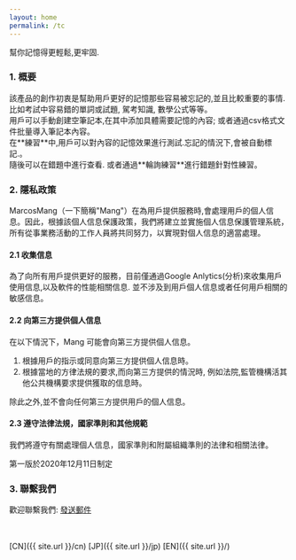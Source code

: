 ```yaml
---
layout: home
permalink: /tc
---
```


幫你記憶得更輕鬆,更牢固.

<!--#### 快速索引

- <a href="#summary">概要</a>
- <a href="#guide">使用教程</a>
- <a href="#privacy">隐私政策</a>
- <a href="#contact">联系我们</a>
- <a href="#notice">通知</a>-->

<h3 id="summary">1. 概要
</h3>
該產品的創作初衷是幫助用戶更好的記憶那些容易被忘記的,並且比較重要的事情.<br>
比如考試中容易錯的單詞或試題, 駕考知識, 數學公式等等。 <br>
用戶可以手動創建空筆記本,在其中添加具體需要記憶的內容; 或者通過csv格式文件批量導入筆記本內容。 <br>
在**練習**中,用戶可以對內容的記憶效果進行測試.忘記的情況下,會被自動標記.。 <br>
隨後可以在錯題中進行查看. 或者通過**輪詢練習**進行錯題針對性練習。

<!--
<h3 id="guide">使用教程
</h3>

#### 1. 笔记本的创建和配置

1. 通过本地CSV文件导入
2. 
#### 2. 练习开始
-->

<h3 id="privacy">2. 隱私政策
</h3>
MarcosMang（一下簡稱"Mang"）在為用戶提供服務時,會處理用戶的個人信息。因此，根據該個人信息保護政策，我們將建立並實施個人信息保護管理系統，所有從事業務活動的工作人員將共同努力，以實現對個人信息的適當處理。

#### 2.1 收集信息
為了向所有用戶提供更好的服務，目前僅通過Google Anlytics(分析)來收集用戶使用信息,以及軟件的性能相關信息. 並不涉及到用戶個人信息或者任何用戶相關的敏感信息。

#### 2.2 向第三方提供個人信息
在以下情況下，Mang 可能會向第三方提供個人信息。

1. 根據用戶的指示或同意向第三方提供個人信息時。
2. 根據當地的方律法規的要求,而向第三方提供的情況時, 例如法院,監管機構活其他公共機構要求提供獲取的信息時。

除此之外,並不會向任何第三方提供用戶的個人信息。

#### 2.3 遵守法律法規，國家準則和其他規範
我們將遵守有關處理個人信息，國家準則和附屬組織準則的法律和相關法律。

第一版於2020年12月11日制定

<h3 id="contact">3. 聯繫我們
</h3>

歡迎聯繫我們: <a href="mailto:lingfengmarskey@gmail.com?subject=WordsIn諮詢">發送郵件</a>

<br>
<br>
[CN]({{ site.url }}/cn)
[JP]({{ site.url }}/jp)
[EN]({{ site.url }}/)

<!--<h3 id="notice">4. 通知
</h3>
-->
<!--<h5 id="qa">常见问题</h5>
>  csv文件的格式要求?
> > 文件格式要求如下
-->

